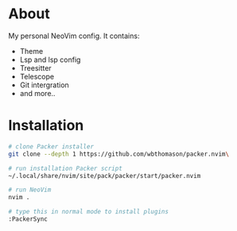 # About
My personal NeoVim config. It contains:
* Theme
* Lsp and lsp config
* Treesitter
* Telescope
* Git intergration
* and more..

# Installation
```sh
# clone Packer installer
git clone --depth 1 https://github.com/wbthomason/packer.nvim\

# run installation Packer script
~/.local/share/nvim/site/pack/packer/start/packer.nvim

# run NeoVim
nvim .

# type this in normal mode to install plugins
:PackerSync
```

